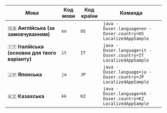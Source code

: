 | Мова                                             | Код мови | Код країни | Команда                                                        |
| ------------------------------------------------ | -------- | ---------- | -------------------------------------------------------------- |
| 🇬🇧 **Англійська (за замовчуванням)**           | `en`     | `US`       | `java -Duser.language=en -Duser.country=US LocalizedAppSample` |
| 🇮🇹 **Італійська (основна для твого варіанту)** | `it`     | `IT`       | `java -Duser.language=it -Duser.country=IT LocalizedAppSample` |
| 🇯🇵 **Японська**                                | `ja`     | `JP`       | `java -Duser.language=ja -Duser.country=JP LocalizedAppSample` |
| 🇰🇿 **Казахська**                               | `kk`     | `KZ`       | `java -Duser.language=kk -Duser.country=KZ LocalizedAppSample` |
